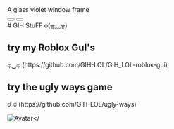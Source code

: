 <div class="background">
  <div class="window glass active" style="max-width: 100%; --window-background-color: #805ba5;">
    <div class="title-bar">
      <div class="title-bar-text">A glass violet window frame</div>
      <div class="title-bar-controls">
        <button aria-label="Minimize"></button>
        <button aria-label="Close"></button>
      </div>
    </div>
    <div class="window-body has-space">
# GIH StuFF o(╥﹏╥)
</div>
<link rel="stylesheet" href="https://unpkg.com/7.css">
<body>
<div>
<div role="progressbar" class="marquee"></div>
<h2>try my Roblox GuI's</h2>ಥ‿ಥ
   (https://github.com/GIH-LOL/GIH_LOL-roblox-gui)
</div>
<div role="progressbar" class="marquee"></div>
<div>
<h2>try the ugly ways game</h2>ಠ_ಠ	
   (https://github.com/GIH-LOL/ugly-ways)
</div>
<div role="progressbar" class="marquee"></div>

<img src="https://cdn.discordapp.com/attachments/767055759389098034/1288712968002998282/pixil-gif-drawing.gif?ex=66f62efa&is=66f4dd7a&hm=ade4344695d653eb18f4f7333d7153859effeba6beb7fbe67f92d7aad3207e40&" alt="Avatar"></
</body>










